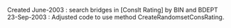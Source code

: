 Created June-2003 : search bridges in [Conslt Rating] by BIN and BDEPT  23-Sep-2003 : Adjusted code to use method CreateRandomsetConsRating.